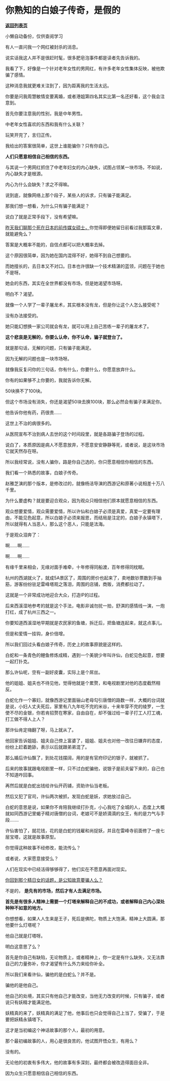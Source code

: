 # 你熟知的白娘子传奇，是假的

[**返回列表页**](/gzh/记忆承载3)

小懒自动备份，仅供查阅学习

有人一直问我一个网红被封杀的消息。  

说实话我这人并不是很赶时髦，很多肥皂泡事件都是读者先告诉我的。  

我看了下，好像是一个针对老年女性的男网红，有许多老年女性集体反映，被他欺骗了感情。  

这种消息我就更难关注到了，因为距离我的生活太远。  

你要是问我周慧敏情变要离婚，或者港姐第四名其实比第一名还好看，这个我会注意到。  

首先你要注意我的性别，我是中年男性。  

中老年女性喜欢的东西和我有什么关联？  

玩笑开完了，言归正传。  

我给出的答案很简单，这世上谁能骗你？只有你自己。  

 **人们只愿意相信自己相信的东西。**

与其说一个男网红抓住了中老年妇女的内心缺失，试图占领某一块市场，不如说，内心缺失才是根源。  

内心为什么会缺失？求之不得嘛。  

说到底，就像网络上那个段子，某些人的诉求，只有骗子能满足。  

那我们想一想看，为什么只有骗子能满足？

说白了就是正常手段下，没有希望嘛。

[昨天我们聊那个死在日本的前传媒女硕士，](http://mp.weixin.qq.com/s?__biz=MzU0MjYwNDU2Mw==&mid=2247512046&idx=1&sn=6ff658fcb1017de42cb3d3c355bb2c54&chksm=fb1ac392cc6d4a8415e54408629c4db47e047bf7de9c070b897cf46254f59a38abc16dd8ed64&scene=21#wechat_redirect)你觉得即便她留日前看过我那篇文章，就能避免么？

答案是大概率不能的，自信点都可以把大概率去掉。

这个原因很简单，因为她在国内混得不好，她得不到自己想要的。

而她擅长的，去日本又不对口。日本也许很缺一个技术精湛的蓝领，问题在于她也不是呀。

她会的东西，其实在全世界都没有市场，但是她渴望市场呀。

明白不？渴望。

就像一个人学了一辈子屠龙术，其实根本没有龙，但是你让这个人怎么接受呢？

没有办法接受的。

她只能幻想换一家公司就会有龙，就可以用上自己苦练一辈子的屠龙术了。

 **这个悲哀是无解的，你要么认命，你不认命，骗子就登台了。**

就是那句话，无解的问题，只有骗子能满足。

因为无解的问题也是一块市场呀。

就像我反复问你的三句话，你有什么，你要什么，你愿意放弃什么。

你有的如果够不上你要的，我就告诉你无解。

50块换不了100块。

但这个市场没有消失，你还是渴望50块去换100块，那么必然会有骗子来满足你。

他告诉你他有药，药很贵......

这世上不治的病很多的。  

从医院宣布不治到病人去世的这个时间段里，就是各路骗子登场的过程。  

说白了，本质原因是病人不愿意放弃，不愿意安安静静等死，或者说，是这块市场它就天然存在呀。  

所以我经常说，没有人骗你，路是你自己选的，你只愿意相信你相信的东西。  

我们看一个熟悉的故事，白娘子传奇。  

赵雅芝演的那个版本，是修改过的，就像杨洁导演的西游记和原著小说相差十万八千里。  

为什么要虚构？就是要迎合观众，因为观众只相信他们原本就愿意相信的东西。

观众想要爱情，观众需要爱情，所以许仙和白娘子必须是真爱，真爱一定要有理由，不能见色起意，所以白娘子必须来报恩，而结局是注定的，白娘子永镇塔下，所以就得有人当恶人，那么这个恶人，只能是法海。

于是观众泪奔了：  

啊……啊……

啊……啊……

有缘千里来相会，无缘对面手难牵，十年修得同船渡，百年修得同枕眠。

杭州的西湖就火了，就成5A景区了，周围的房价也起来了，卖地数钞票数到手抽筋，游客纷纷驻足雷峰塔观之落泪，周围的店铺，商贩，消费都拉动了。  

这就是一个非常成功地迎合大众，打造IP的过程。  

后来西溪湿地参考的就是这个手法，电影非诚勿扰一拍，舒淇的感情线一演，一炮打红，成了杭州三西之一。  

你要知道西溪湿地早期就是农民家的鱼塘，拆迁后，把鱼塘连起来，就这点事儿。  

但是和爱情一挂钩，身价倍增。

所以我们回过头看白娘子传奇，历史上的故事原貌是这样的。  

白蛇和一条青色的鲤鱼修炼成精，遇到一个美貌少年叫许仙，白蛇见色起意，想要一起打扑克。  

那么许仙呢，空有一副好皮囊，实际上是个屌丝。

他的姐姐、姐夫也不待见他，觉得他就是个累赘，和电视剧里对他的态度截然相反。  

白蛇化作一个寡妇，就像西游记里面骊山老母勾引唐僧的路数一样，大概的台词就是说，小妇人丈夫死后，家里有八九年吃不完的米谷，十来年穿不完的绫罗，一生使不尽的金银，你若肯招赘在寒家，自由自在，却不强过给一辈子打工人打工魂，打工做不得人上人？

那许仙肯定嗨翻了呀，马上就从了。  

他回家告诉姐姐、姐夫自己傍上富婆了，姐姐、姐夫也对他一改往日嫌弃的态度，纷纷上赶着跪舔，表示以后就跟弟弟混了。

那么婚后许仙飘了，到处花钱摆阔，用的是有官府印记的银子，就被抓了。  

后来的故事就跟电视剧里一样，只不过白蛇骗他，说银子是前夫留下来的，自己也不知道咋回事。  

再然后就是白蛇出钱给许仙开药铺，资助许仙当老板。  

然后又犯了官司，许仙两次被抓，发现白蛇是妖，求她放过自己。  

白蛇的意思是说，如果你不肯陪我继续打扑克，小心我吃了全城的人，态度上大概就如同西游记里蝎子精对唐僧的台词，老娘可不是娇滴滴的女王，有的是力气与手段.......  

许仙害怕了，就花钱，花的是白蛇的钱雇和尚捉妖，并且在雷峰寺前面修了一座七层宝塔，这就是故事原型。

你觉得这种故事不经修改，能流传么？  

或者说，大家愿意接受么？  

人们在现实中已经活得够够得了，他们实在不愿意再面对现实。  

[你回到那个精日女的话题，是公知故意要骗人么？](http://mp.weixin.qq.com/s?__biz=MzU0MjYwNDU2Mw==&mid=2247512046&idx=1&sn=6ff658fcb1017de42cb3d3c355bb2c54&chksm=fb1ac392cc6d4a8415e54408629c4db47e047bf7de9c070b897cf46254f59a38abc16dd8ed64&scene=21#wechat_redirect)  

不是的， **是先有的市场，然后才有人去满足市场。**  

 **首先是有很多人精神上需要一个灯塔来解释自己的不成功，或者解释自己内心深处种种不如意的地方。**  

你想想看，如果人人生来是王子，死后是佛陀，物质上大饱满，精神上大圆满，那他要什么灯塔呢？  

他自己就是灯塔呀。

明白这意思了么？  

首先是你自己有缺陷，无论物质上，或者精神上，你一定是有什么缺失，又无法靠自己的力量弥补，你才渴望有什么外力来给你补全。  

所以我们来看许仙，骗他的是白蛇么？并不是。  

骗他的是他自己。

他自己的处境，其实只有他自己才能改变，当他无力改变的时候，只有骗子，或者说只有妖精才能满足他。

妖精真的来了，妖精真的满足了他，他事后也只会觉得自己上当了，受骗了，于是要把妖精永镇塔下。  

这才是当初编这个神话故事的那个人，最初的用意。  

那个最初编故事的人，用心是很良苦的，他试图开悟众生，有用么？  

没有的。

无论他的初衷有多伟大，他的故事有多深刻，最终都会被改造得面目全非。

因为众生只愿意相信自己相信的东西。


